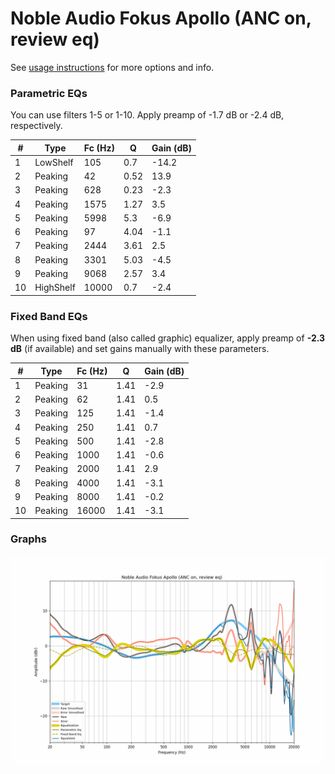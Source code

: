 # Noble Audio Fokus Apollo (ANC on, review eq)
See [usage instructions](https://github.com/jaakkopasanen/AutoEq#usage) for more options and info.

### Parametric EQs
You can use filters 1-5 or 1-10. Apply preamp of -1.7 dB or -2.4 dB, respectively.

|   # | Type      |   Fc (Hz) |    Q |   Gain (dB) |
|-----|-----------|-----------|------|-------------|
|   1 | LowShelf  |       105 | 0.7  |       -14.2 |
|   2 | Peaking   |        42 | 0.52 |        13.9 |
|   3 | Peaking   |       628 | 0.23 |        -2.3 |
|   4 | Peaking   |      1575 | 1.27 |         3.5 |
|   5 | Peaking   |      5998 | 5.3  |        -6.9 |
|   6 | Peaking   |        97 | 4.04 |        -1.1 |
|   7 | Peaking   |      2444 | 3.61 |         2.5 |
|   8 | Peaking   |      3301 | 5.03 |        -4.5 |
|   9 | Peaking   |      9068 | 2.57 |         3.4 |
|  10 | HighShelf |     10000 | 0.7  |        -2.4 |

### Fixed Band EQs
When using fixed band (also called graphic) equalizer, apply preamp of **-2.3 dB** (if available) and set gains manually with these parameters.

|   # | Type    |   Fc (Hz) |    Q |   Gain (dB) |
|-----|---------|-----------|------|-------------|
|   1 | Peaking |        31 | 1.41 |        -2.9 |
|   2 | Peaking |        62 | 1.41 |         0.5 |
|   3 | Peaking |       125 | 1.41 |        -1.4 |
|   4 | Peaking |       250 | 1.41 |         0.7 |
|   5 | Peaking |       500 | 1.41 |        -2.8 |
|   6 | Peaking |      1000 | 1.41 |        -0.6 |
|   7 | Peaking |      2000 | 1.41 |         2.9 |
|   8 | Peaking |      4000 | 1.41 |        -3.1 |
|   9 | Peaking |      8000 | 1.41 |        -0.2 |
|  10 | Peaking |     16000 | 1.41 |        -3.1 |

### Graphs
![](./Noble%20Audio%20Fokus%20Apollo%20(ANC%20on,%20review%20eq).png)
